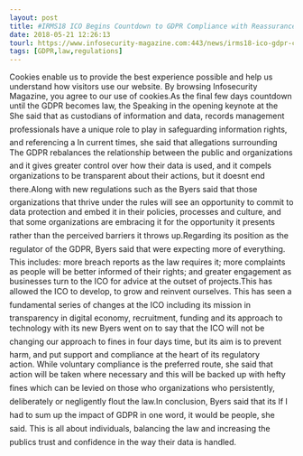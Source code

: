 ```yaml
---
layout: post
title: #IRMS18 ICO Begins Countdown to GDPR Compliance with Reassurances
date: 2018-05-21 12:26:13
tourl: https://www.infosecurity-magazine.com:443/news/irms18-ico-gdpr-compliance/
tags: [GDPR,law,regulations]
---
```

Cookies enable us to provide the best experience possible and help us understand how visitors use our website. By browsing Infosecurity Magazine, you agree to our use of cookies.As the final few days countdown until the GDPR becomes law, the Speaking in the opening keynote at the She said that as custodians of information and data, records management professionals have a unique role to play in safeguarding information rights, and referencing a In current times, she said that allegations surrounding The GDPR rebalances the relationship between the public and organizations and it gives greater control over how their data is used, and it compels organizations to be transparent about their actions, but it doesnt end there.Along with new regulations such as the Byers said that those organizations that thrive under the rules will see an opportunity to commit to data protection and embed it in their policies, processes and culture, and that some organizations are embracing it for the opportunity it presents rather than the perceived barriers it throws up.Regarding its position as the regulator of the GDPR, Byers said that were expecting more of everything. This includes: more breach reports as the law requires it; more complaints as people will be better informed of their rights; and greater engagement as businesses turn to the ICO for advice at the outset of projects.This has allowed the ICO to develop, to grow and reinvent ourselves. This has seen a fundamental series of changes at the ICO including its mission in transparency in digital economy, recruitment, funding and its approach to technology with its new Byers went on to say that the ICO will not be changing our approach to fines in four days time, but its aim is to prevent harm, and put support and compliance at the heart of its regulatory action. While voluntary compliance is the preferred route, she said that action will be taken where necessary and this will be backed up with hefty fines which can be levied on those who organizations who persistently, deliberately or negligently flout the law.In conclusion, Byers said that its If I had to sum up the impact of GDPR in one word, it would be people, she said. This is all about individuals, balancing the law and increasing the publics trust and confidence in the way their data is handled.